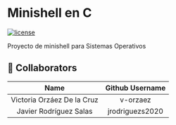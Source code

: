 # Minishell en C

[![license](https://img.shields.io/github/license/jrodriguezs2020/minishell.svg)](https://github.com/jrodriguezs2020/minishell/blob/main/LICENSE)

Proyecto de minishell para Sistemas Operativos


## 👤 Collaborators

|          **Name**           | **Github Username** |
|:---------------------------:|:-------------------:|
|  Victoria Orzáez De la Cruz |      v-orzaez       |
|    Javier Rodríguez Salas   |   jrodriguezs2020   |
